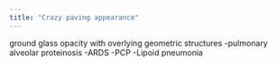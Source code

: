 ```yaml
---
title: "Crazy paving appearance"
---
```

ground glass opacity with overlying geometric structures
-pulmonary alveolar proteinosis
-ARDS
-PCP
-Lipoid pneumonia

